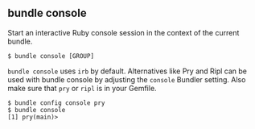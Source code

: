 ## bundle console

Start an interactive Ruby console session in the context of the current bundle.

```
$ bundle console [GROUP]
```

`bundle console` uses `irb` by default. Alternatives like Pry and Ripl can be used with bundle console by adjusting the <code>console</code> Bundler setting. Also make sure that `pry` or `ripl` is in your Gemfile.

```
$ bundle config console pry
$ bundle console
[1] pry(main)>
```
